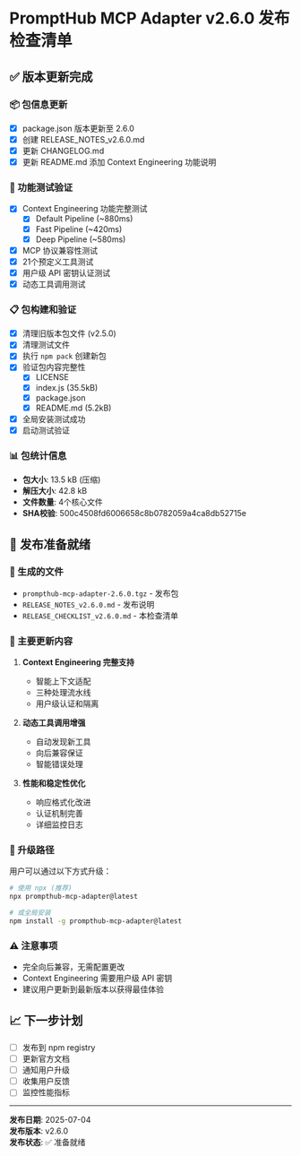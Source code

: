 # PromptHub MCP Adapter v2.6.0 发布检查清单

## ✅ 版本更新完成

### 📦 包信息更新
- [x] package.json 版本更新至 2.6.0
- [x] 创建 RELEASE_NOTES_v2.6.0.md
- [x] 更新 CHANGELOG.md
- [x] 更新 README.md 添加 Context Engineering 功能说明

### 🧪 功能测试验证
- [x] Context Engineering 功能完整测试
  - [x] Default Pipeline (~880ms)
  - [x] Fast Pipeline (~420ms) 
  - [x] Deep Pipeline (~580ms)
- [x] MCP 协议兼容性测试
- [x] 21个预定义工具测试
- [x] 用户级 API 密钥认证测试
- [x] 动态工具调用测试

### 📋 包构建和验证
- [x] 清理旧版本包文件 (v2.5.0)
- [x] 清理测试文件
- [x] 执行 `npm pack` 创建新包
- [x] 验证包内容完整性
  - [x] LICENSE
  - [x] index.js (35.5kB)
  - [x] package.json
  - [x] README.md (5.2kB)
- [x] 全局安装测试成功
- [x] 启动测试验证

### 📊 包统计信息
- **包大小**: 13.5 kB (压缩)
- **解压大小**: 42.8 kB
- **文件数量**: 4个核心文件
- **SHA校验**: 500c4508fd6006658c8b0782059a4ca8db52715e

## 🚀 发布准备就绪

### 📁 生成的文件
- `prompthub-mcp-adapter-2.6.0.tgz` - 发布包
- `RELEASE_NOTES_v2.6.0.md` - 发布说明
- `RELEASE_CHECKLIST_v2.6.0.md` - 本检查清单

### 🎯 主要更新内容
1. **Context Engineering 完整支持**
   - 智能上下文适配
   - 三种处理流水线
   - 用户级认证和隔离

2. **动态工具调用增强**
   - 自动发现新工具
   - 向后兼容保证
   - 智能错误处理

3. **性能和稳定性优化**
   - 响应格式化改进
   - 认证机制完善
   - 详细监控日志

### 🔄 升级路径
用户可以通过以下方式升级：
```bash
# 使用 npx (推荐)
npx prompthub-mcp-adapter@latest

# 或全局安装
npm install -g prompthub-mcp-adapter@latest
```

### ⚠️ 注意事项
- 完全向后兼容，无需配置更改
- Context Engineering 需要用户级 API 密钥
- 建议用户更新到最新版本以获得最佳体验

## 📈 下一步计划
- [ ] 发布到 npm registry
- [ ] 更新官方文档
- [ ] 通知用户升级
- [ ] 收集用户反馈
- [ ] 监控性能指标

---

**发布日期**: 2025-07-04  
**发布版本**: v2.6.0  
**发布状态**: ✅ 准备就绪

